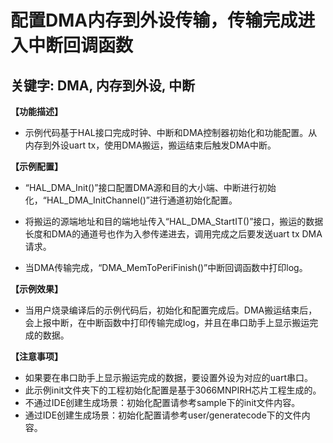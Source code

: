 # 配置DMA内存到外设传输，传输完成进入中断回调函数
## 关键字: DMA, 内存到外设, 中断

**【功能描述】**
+ 示例代码基于HAL接口完成时钟、中断和DMA控制器初始化和功能配置。从内存到外设uart tx，使用DMA搬运，搬运结束后触发DMA中断。

**【示例配置】**
+ “HAL_DMA_Init()”接口配置DMA源和目的大小端、中断进行初始化，“HAL_DMA_InitChannel()”进行通道初始化配置。

+ 将搬运的源端地址和目的端地址传入“HAL_DMA_StartIT()”接口，搬运的数据长度和DMA的通道号也作为入参传递进去，调用完成之后要发送uart tx DMA请求。

+ 当DMA传输完成，“DMA_MemToPeriFinish()”中断回调函数中打印log。

**【示例效果】**
+ 当用户烧录编译后的示例代码后，初始化和配置完成后。DMA搬运结束后，会上报中断，在中断函数中打印传输完成log，并且在串口助手上显示搬运完成的数据。

**【注意事项】**
+ 如果要在串口助手上显示搬运完成的数据，要设置外设为对应的uart串口。
+ 此示例init文件夹下的工程初始化配置是基于3066MNPIRH芯片工程生成的。
+ 不通过IDE创建生成场景：初始化配置请参考sample下的init文件内容。
+ 通过IDE创建生成场景：初始化配置请参考user/generatecode下的文件内容。